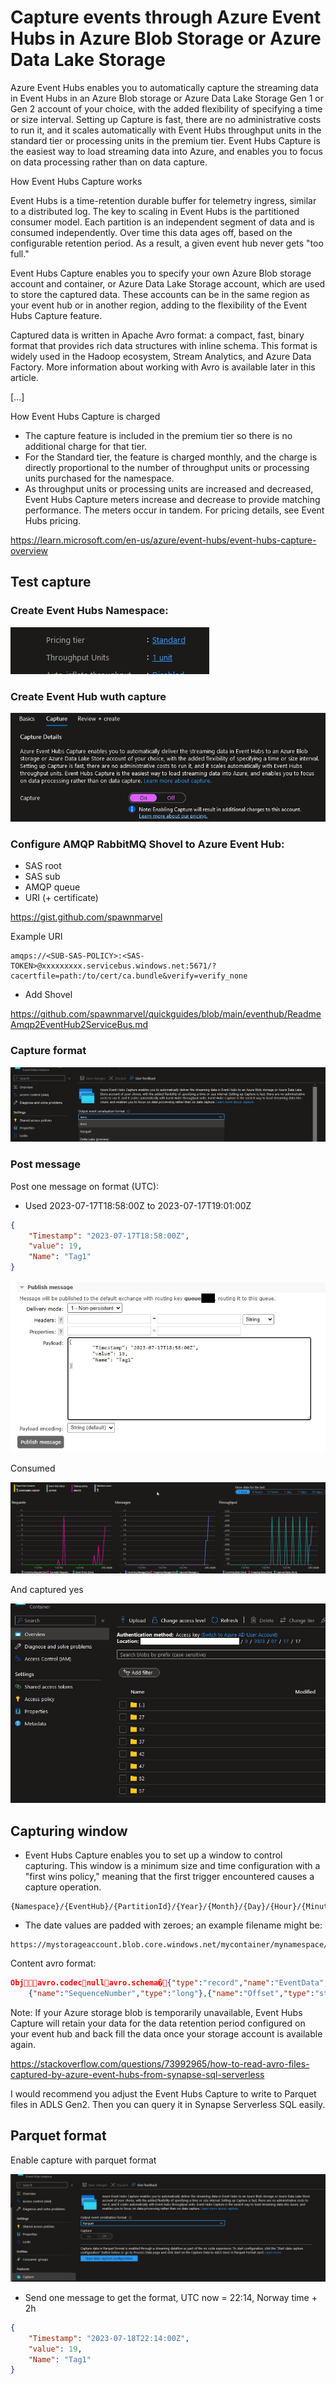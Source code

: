 # Capture events through Azure Event Hubs in Azure Blob Storage or Azure Data Lake Storage

Azure Event Hubs enables you to automatically capture the streaming data in Event Hubs in an Azure Blob storage or Azure Data Lake Storage Gen 1 or Gen 2 account of your choice, with the added flexibility of specifying a time or size interval. Setting up Capture is fast, there are no administrative costs to run it, and it scales automatically with Event Hubs throughput units in the standard tier or processing units in the premium tier. Event Hubs Capture is the easiest way to load streaming data into Azure, and enables you to focus on data processing rather than on data capture.

How Event Hubs Capture works

Event Hubs is a time-retention durable buffer for telemetry ingress, similar to a distributed log. The key to scaling in Event Hubs is the partitioned consumer model. Each partition is an independent segment of data and is consumed independently. Over time this data ages off, based on the configurable retention period. As a result, a given event hub never gets "too full."

Event Hubs Capture enables you to specify your own Azure Blob storage account and container, or Azure Data Lake Storage account, which are used to store the captured data. These accounts can be in the same region as your event hub or in another region, adding to the flexibility of the Event Hubs Capture feature.

Captured data is written in Apache Avro format: a compact, fast, binary format that provides rich data structures with inline schema. This format is widely used in the Hadoop ecosystem, Stream Analytics, and Azure Data Factory. More information about working with Avro is available later in this article.

[...]

How Event Hubs Capture is charged
* The capture feature is included in the premium tier so there is no additional charge for that tier. 
* For the Standard tier, the feature is charged monthly, and the charge is directly proportional to the number of throughput units or processing units purchased for the namespace. 
* As throughput units or processing units are increased and decreased, Event Hubs Capture meters increase and decrease to provide matching performance. The meters occur in tandem. For pricing details, see Event Hubs pricing.

https://learn.microsoft.com/en-us/azure/event-hubs/event-hubs-capture-overview

## Test capture

### Create Event Hubs Namespace:

![Eh namespace tier ](https://github.com/spawnmarvel/quickguides/blob/main/eventhub/images/ehtier.jpg)

### Create Event Hub wuth capture

![Eh capture ](https://github.com/spawnmarvel/quickguides/blob/main/eventhub/images/ehcapture.jpg)

### Configure AMQP RabbitMQ Shovel to Azure Event Hub:

* SAS root
* SAS sub
* AMQP queue
* URI (+ certificate)

https://gist.github.com/spawnmarvel

Example URI
```log
amqps://<SUB-SAS-POLICY>:<SAS-TOKEN>@xxxxxxxxx.servicebus.windows.net:5671/?cacertfile=path:/to/cert/ca.bundle&verify=verify_none
```
* Add Shovel

https://github.com/spawnmarvel/quickguides/blob/main/eventhub/ReadmeAmqp2EventHub2ServiceBus.md

### Capture format

![Capture ](https://github.com/spawnmarvel/quickguides/blob/main/eventhub/images/capture.jpg)

### Post message

Post one message on format (UTC):

* Used 2023-07-17T18:58:00Z to 2023-07-17T19:01:00Z

```json
{
    "Timestamp": "2023-07-17T18:58:00Z",  
    "value": 19, 
    "Name": "Tag1"
}
```

![Post ](https://github.com/spawnmarvel/quickguides/blob/main/eventhub/images/post.jpg)

Consumed

![Consumed ](https://github.com/spawnmarvel/quickguides/blob/main/eventhub/images/consumed2.jpg)

And captured yes

![Captured ](https://github.com/spawnmarvel/quickguides/blob/main/eventhub/images/capturedyes.jpg)

## Capturing window

* Event Hubs Capture enables you to set up a window to control capturing. This window is a minimum size and time configuration with a "first wins policy," meaning that the first trigger encountered causes a capture operation.

```log
{Namespace}/{EventHub}/{PartitionId}/{Year}/{Month}/{Day}/{Hour}/{Minute}/{Second}
```

* The date values are padded with zeroes; an example filename might be:

```log
https://mystorageaccount.blob.core.windows.net/mycontainer/mynamespace/myeventhub/0/2023/07/17/17/27/57.avro
```

Content avro format:
```json
Objavro.codecnullavro.schema�{"type":"record","name":"EventData","namespace":"Microsoft.ServiceBus.Messaging","fields":[
    {"name":"SequenceNumber","type":"long"},{"name":"Offset","type":"string"},{"name":"EnqueuedTimeUtc","type":"string"},{"name":"SystemProperties","type":{"type":"map","values":["long","double","string","bytes"]}},{"name":"Properties","type":{"type":"map","values":["long","double","string","bytes","null"]}},{"name":"Body","type":["null","bytes"]}]} {Data here}
```
Note: If your Azure storage blob is temporarily unavailable, Event Hubs Capture will retain your data for the data retention period configured on your event hub and back fill the data once your storage account is available again.

https://stackoverflow.com/questions/73992965/how-to-read-avro-files-captured-by-azure-event-hubs-from-synapse-sql-serverless

I would recommend you adjust the Event Hubs Capture to write to Parquet files in ADLS Gen2. Then you can query it in Synapse Serverless SQL easily.





## Parquet format

Enable capture with parquet format

![Parquet ](https://github.com/spawnmarvel/quickguides/blob/main/eventhub/images/parquet.jpg)

* Send one message to get the format, UTC now = 22:14, Norway time + 2h

```json
{
    "Timestamp": "2023-07-18T22:14:00Z", 
    "value": 19, 
    "Name": "Tag1"
}
```

